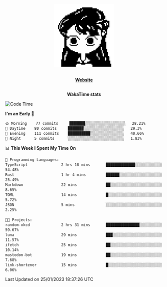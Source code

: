 ##

<p align="center">
  <img src="./person.gif" />
</p>

##

<div align="center">
  <p>
    <strong>
    <a href='https://domm.me'>Website</a>
    </strong>
  </p>
</div>

##

<div align="center">
  <p>
    <strong>
    WakaTime stats
    </strong>
  </p>
</div>

<!--START_SECTION:waka-->
![Code Time](http://img.shields.io/badge/Code%20Time-26%20hrs%2050%20mins-blue)

**I'm an Early 🐤** 

```text
🌞 Morning    77 commits     ███████░░░░░░░░░░░░░░░░░░   28.21% 
🌆 Daytime    80 commits     ███████░░░░░░░░░░░░░░░░░░   29.3% 
🌃 Evening    111 commits    ██████████░░░░░░░░░░░░░░░   40.66% 
🌙 Night      5 commits      ░░░░░░░░░░░░░░░░░░░░░░░░░   1.83%

```


📊 **This Week I Spent My Time On** 

```text
💬 Programming Languages: 
TypeScript               2 hrs 18 mins       █████████████░░░░░░░░░░░░   54.48% 
Rust                     1 hr 4 mins         ██████░░░░░░░░░░░░░░░░░░░   25.49% 
Markdown                 22 mins             ██░░░░░░░░░░░░░░░░░░░░░░░   8.65% 
TOML                     14 mins             █░░░░░░░░░░░░░░░░░░░░░░░░   5.72% 
JSON                     5 mins              ░░░░░░░░░░░░░░░░░░░░░░░░░   2.25%

🐱‍💻 Projects: 
random-xkcd              2 hrs 31 mins       ███████████████░░░░░░░░░░   59.67% 
luna                     29 mins             ███░░░░░░░░░░░░░░░░░░░░░░   11.57% 
ifetch                   25 mins             ██░░░░░░░░░░░░░░░░░░░░░░░   10.14% 
mastodon-bot             19 mins             ██░░░░░░░░░░░░░░░░░░░░░░░   7.68% 
link-shortener           15 mins             █░░░░░░░░░░░░░░░░░░░░░░░░   6.06%

```


 Last Updated on 25/01/2023 18:37:26 UTC
<!--END_SECTION:waka-->

